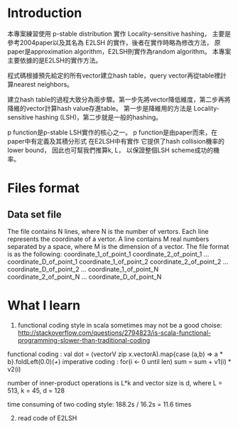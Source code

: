 # Introduction

本專案練習使用 p-stable distribution 實作 Locality-sensitive hashing，
主要是參考2004paper以及其名為 E2LSH 的實作，後者在實作時略為修改方法，
原paper是approximation algorithm，E2LSH則實作為random algorithm。
本專案主要依據的是E2LSH的實作方法。

程式碼根據預先給定的所有vector建立hash table，query vector再從table裡計算nearest neighbors。

建立hash table的過程大致分為兩步驟。第一步先將vector降低維度，第二步再將降維的vector計算hash value存進table。
第一步是降維用的方法是 Locality-sensitive hashing (LSH)，第二步就是一般的hashing。

p function是p-stable LSH實作的核心之一。
p function是由paper而來，在paper中有定義及其積分形式 在E2LSH中有實作
它提供了hash collision機率的lower bound，
因此也可幫我們推算k, L，
以保證整個LSH scheme成功的機率。


# Files format
## Data set file
The file contains N lines, where N is the number of vertors. 
Each line represents the coordinate of a vertor.
A line contains M real numbers separated by a space, 
where M is the dimension of a vector.
The file format is as the following:
coordinate_1_of_point_1 coordinate_2_of_point_1 ... coordinate_D_of_point_1
coordinate_1_of_point_2 coordinate_2_of_point_2 ... coordinate_D_of_point_2
...
coordinate_1_of_point_N coordinate_2_of_point_N ... coordinate_D_of_point_N

# What I learn
1. functional coding style in scala sometimes may not be a good choise:
http://stackoverflow.com/questions/2794823/is-scala-functional-programming-slower-than-traditional-coding

functional coding :
val dot = (vectorV zip x.vectorA).map{case (a,b) => a * b}.foldLeft(0.0)(_+_)
imperative coding :
for(i <- 0 until len) sum = sum + v1(i) * v2(i)
	

number of inner-product operations is L*k and vector size is d, where L = 513, k = 45, d = 128

time consuming of two coding style:
188.2s / 16.2s = 11.6 times

2. read code of E2LSH